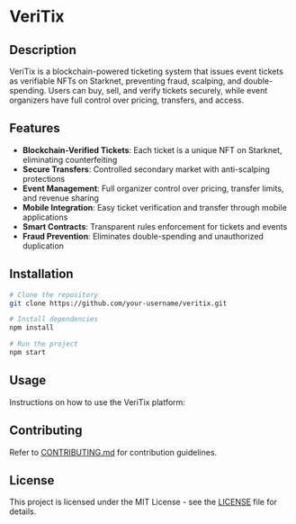 # VeriTix

## Description
VeriTix is a blockchain-powered ticketing system that issues event tickets as verifiable NFTs on Starknet, preventing fraud, scalping, and double-spending. Users can buy, sell, and verify tickets securely, while event organizers have full control over pricing, transfers, and access.

## Features
- **Blockchain-Verified Tickets**: Each ticket is a unique NFT on Starknet, eliminating counterfeiting
- **Secure Transfers**: Controlled secondary market with anti-scalping protections
- **Event Management**: Full organizer control over pricing, transfer limits, and revenue sharing
- **Mobile Integration**: Easy ticket verification and transfer through mobile applications
- **Smart Contracts**: Transparent rules enforcement for tickets and events
- **Fraud Prevention**: Eliminates double-spending and unauthorized duplication

## Installation

```bash
# Clone the repository
git clone https://github.com/your-username/veritix.git

# Install dependencies
npm install

# Run the project
npm start
```

## Usage
Instructions on how to use the VeriTix platform:

## Contributing
Refer to [CONTRIBUTING.md](CONTRIBUTING.md) for contribution guidelines.

## License
This project is licensed under the MIT License - see the [LICENSE](LICENSE) file for details.
